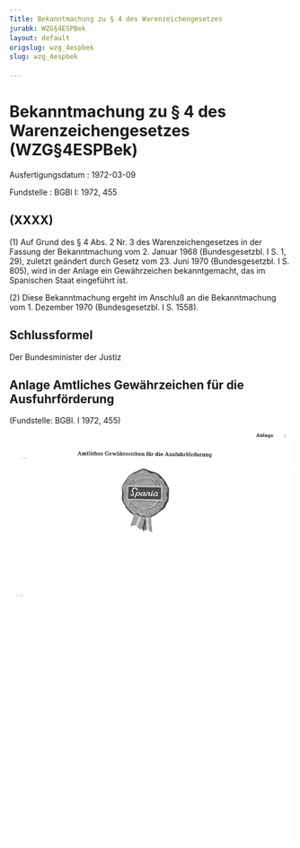 ```yaml
---
Title: Bekanntmachung zu § 4 des Warenzeichengesetzes
jurabk: WZG§4ESPBek
layout: default
origslug: wzg_4espbek
slug: wzg_4espbek

---
```


# Bekanntmachung zu § 4 des Warenzeichengesetzes (WZG§4ESPBek)

Ausfertigungsdatum
:   1972-03-09

Fundstelle
:   BGBl I: 1972, 455



## (XXXX)

(1) Auf Grund des § 4 Abs. 2 Nr. 3 des Warenzeichengesetzes in der
Fassung der Bekanntmachung vom 2. Januar 1968 (Bundesgesetzbl. I S. 1,
29), zuletzt geändert durch Gesetz vom 23. Juni 1970 (Bundesgesetzbl.
I S. 805), wird in der Anlage ein Gewährzeichen bekanntgemacht, das im
Spanischen Staat eingeführt ist.

(2) Diese Bekanntmachung ergeht im Anschluß an die Bekanntmachung vom
1\. Dezember 1970 (Bundesgesetzbl. I S. 1558).


## Schlussformel

Der Bundesminister der Justiz


## Anlage Amtliches Gewährzeichen für die Ausfuhrförderung

(Fundstelle: BGBl. I 1972, 455)
![bgbl1_1972_j0455_0010.jpg](bgbl1_1972_j0455_0010.jpg)
